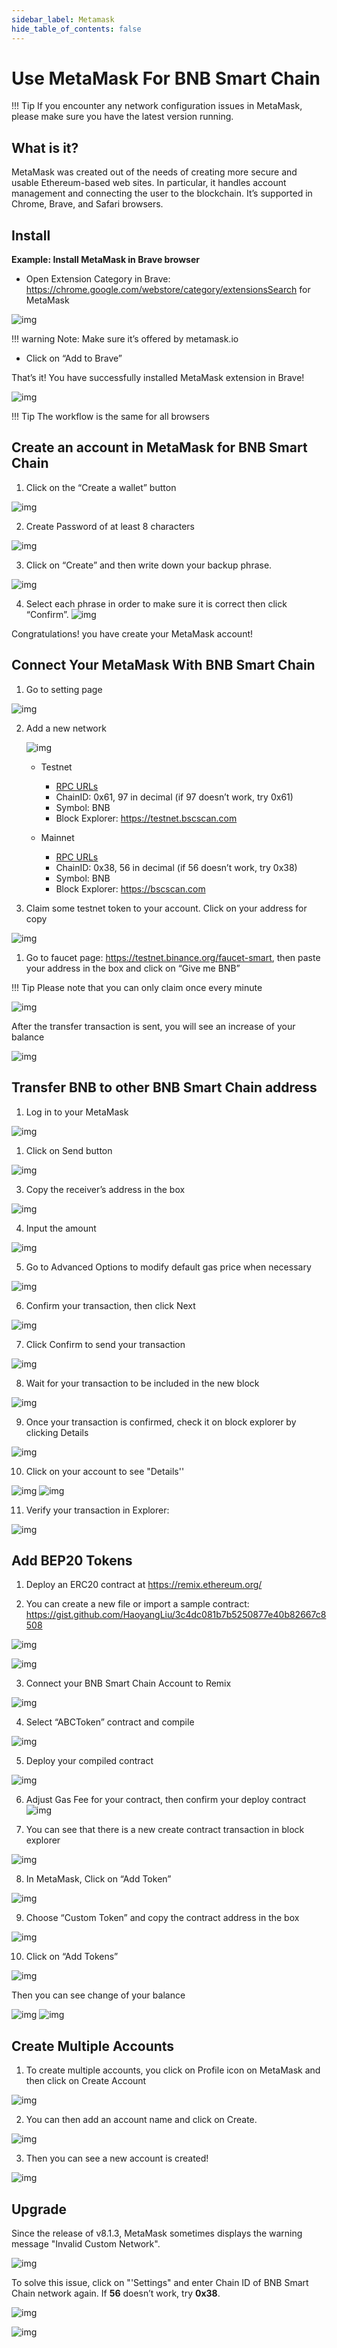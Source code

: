 ```yaml
---
sidebar_label: Metamask 
hide_table_of_contents: false
---
```

# Use MetaMask For BNB Smart Chain

!!! Tip
    If you encounter any network configuration issues in MetaMask, please make sure you have the latest version running.

## What is it?

MetaMask was created out of the needs of creating more secure and usable Ethereum-based web sites. In particular, it handles account management and connecting the user to the blockchain.
It’s supported in Chrome, Brave, and Safari browsers.
## Install

**Example: Install MetaMask in Brave browser**

* Open Extension Category in Brave: https://chrome.google.com/webstore/category/extensionsSearch for MetaMask

![img](https://lh5.googleusercontent.com/JMX8XXKQLkARgzfJUsPDrW8VCTUuP0xsUcqRELilEUr7owNdb5lC1mtAFd8KwbBHKnSRf-T9Df50Yh9Cw88ni5w9bmTIKOqvNWkVpgD1NzU36hDpBRLivqCP1tmZXWhcj41cR3Ly)

!!! warning
    Note: Make sure it’s offered by metamask.io

* Click on “Add to Brave”

That’s it! You have successfully installed MetaMask extension in Brave!

![img](https://lh5.googleusercontent.com/1Xct4vmkSVmPfqznMI4mEa_icigbKVQ0WeVftXE8MOjvk3kW9HJrdIDEoeTi8ARlv6rrlLHmtbhleMFuVmlf5NjIbluOBSQUgLU-HGAg518plJsdap5XXpNupZVCjiFZBaOsO4Ad)

!!! Tip
    The workflow is the same for all browsers

## Create an account in MetaMask for BNB Smart Chain

1. Click on the “Create a wallet” button

![img](https://lh5.googleusercontent.com/Tnz34GivDYUUsCfoi4GZvJ-XXcACX2m5BamPzlQZ7nI71XBVrYYoCv-Kot4E24QHz3P3tzt31O9OeeV-Lbtn_ZrvYGNpp-GWIMWN82MdPslljJZMCwkfPM8SmsBGWL7bFcPTKWG-)

2. Create Password of at least 8 characters
   
![img](https://lh6.googleusercontent.com/q2Yq_dtl38CD2V41amALyCSr2IjrLeEYgpEQh1LKrI7iVWjzkWse0FdLPNlCb_qqjR6mI3vfkKxYgHemCBgHLkEPwPErBXb0ioGxC0GGEzGyh_JYz8kL3MukPll-xhgMpjZmDNXp)

3. Click on “Create” and then write down your backup phrase.

![img](https://lh5.googleusercontent.com/hluBiNbCN4-8J31jX_5j2OqoNZZxb1WoApMr8RnxQ68FswgpD5D0WCZLb01nMVxDR57k-7WlDndvHEIgpB9pVHCr6O9KgenSPG6ayZrZ3D2wtZuWfTiu5Pbi_mDM19414i5FUDl4)

4. Select each phrase in order to make sure it is correct then click “Confirm”.
![img](https://lh5.googleusercontent.com/rokxHmh0CZCjyIQqrngQm7qfEGRXbBvHoHuiZHvAon4_k0DLirngnQKqzucSJfrGdyVf-42IhwtDhz2C4PLm4dUjWH3rMrOTPqNC0kUYMSQEflF1ltbGwtiAYFQoxvyKfcNFGJCj)

Congratulations! you have create your MetaMask account!

## Connect Your MetaMask With BNB Smart Chain

1. Go to setting page

![img](https://lh5.googleusercontent.com/NqWPIv1MrMJ-W2wDKjxtdxcdFhDwiqhsZ6G6MY6FQnhxPTCCPfPHBJ59vBl1ddxpbfV11ufETWAolV1s9YjCYHPeJCKW1S-sr8gfjcFt3swXM-p3IgafNBqPZ86DvThK-I9gKbrw)

2. Add a new network
   
   ![img](https://lh5.googleusercontent.com/wRHX351ldc2PWT1wXE6U1NYyUkaEmVHVoA0Ex4LKz51prqRgwJcBCs2DhL0lQ3PVmE7Sv2dE02ReXcHlXNaf0lczFZtFl5htOtAzUYkDzu5eySe7y4wpcMaCzY6GaHv6NCXM1qZQ)

      * Testnet
        * [RPC URLs](rpc.md)
        * ChainID: 0x61, 97 in decimal (if 97 doesn’t work, try 0x61)
        * Symbol: BNB
        * Block Explorer: https://testnet.bscscan.com

      * Mainnet
        * [RPC URLs](rpc.md)
        * ChainID: 0x38, 56 in decimal (if 56 doesn’t work, try 0x38)
        * Symbol: BNB
        * Block Explorer: https://bscscan.com

3. Claim some testnet token to your account. Click on your address for copy
   
![img](https://lh3.googleusercontent.com/3-6iXj8gVhTYrhzkDHcRBWOMvkkfUwm2W8aDssNTZ5bFqCsjq1BlY-nhCJDZWwT8kx-9URnQur1JxmAot-3Nu1lhypqVM068MovqDlv-oXPDJtz4PwsNTYGM3TZM_F5uRlnUwrP3)

1. Go to faucet page: https://testnet.binance.org/faucet-smart, then paste your address in the box and click on “Give me BNB”

!!! Tip
    Please note that you can only claim once every minute

![img](https://lh6.googleusercontent.com/DqxU17JcP9iW5f1yUujY5S8w2m32yv00jrQgJJ0vp_OptrNwCWotbb1_X7msseR72OpXSj8fxbLXhWZgpVEtaMJ_STof2D2mZcGsl6Qh4-KWJH8LsYu97SXySMToDnx15qS4po5z)

After the transfer transaction is sent, you will see an increase of your balance

![img](https://lh6.googleusercontent.com/Azy6npo0J6hrV_H_X2-IfVcYHE7U6vaMEh2_GPnVb_5oKZSy9Qqa43QYlzEZlmgcJHnMYbyAvyFNJ16Opcn4xbNRO_6Z11Gnl0eePqOkwOfgOptGT0H9gWG2uepkRaHlYsOZ1w4b)

## Transfer BNB to other BNB Smart Chain address

1. Log in to your MetaMask
   
![img](https://lh3.googleusercontent.com/7HKZWIzMtfolKrO42OI6Zw3XCUj4CjKo15mXT8n_B3J6CC4Po3nDK59ORv2qvgL_G84I_JOYrnp3oNXcfSO3u0IsXBo4vvB3CpaberJ86ORb9_02campWQOyBr-Y07yYPI68qR85)

1. Click on Send button
   
![img](https://lh6.googleusercontent.com/uLiVRN4qJW3DOxgq3zM-f5JFrZRe22ipiPOQq72IgEY4YlN6gUyJiJoWPO7cJTyblU9OtWtrkRJFe4XPLcMZk2Z06M75PnA1Ql9pw2CLUL1m1PZkhDOW3lJMlvUiAe4hDUwuwKTu)

3. Copy the receiver’s address in the box

![img](https://lh6.googleusercontent.com/m6RLRP6FeCy63skJ5KP6Qx94a9lzz1fLRuxpW1hf2FP932EpG7QjRaxmVNwFm4tYMp9OQvAf_xSqlO0XR-zVz5a5YXn6S7T1hprdg4n51YqjcX1jjlh-O5mw9EIjiPbiLDvs2goG)

4. Input the amount
  
  ![img](https://lh3.googleusercontent.com/Pg1DZtsQJuyWbYtZ4kwgpLeJ72jmQ30CYQWJ7YjclMjKEFaw4DZnMmM8Wzusf2p7dVwyNvcFagZulQXKTv1NAnbYR5CqvIaKWrBBRz85q94EkXev9gBa-CLtUazU-IWpZSRw6OfW)

5. Go to Advanced Options to modify default gas price when necessary 
  
  ![img](https://lh6.googleusercontent.com/ffcVo2g2uczLTxksHa0wsZamfdPqtFWjsixSyQQPwWESztE1-didrWM8hdwhGCNOuf2qgmAujKywpB8Xr8ENd_awP8bVLoOjkzVrLhZnxOrperDAYd1fNJtS9_6_88cS2vDa-dGS)

6. Confirm your transaction, then click Next
  
  ![img](https://lh4.googleusercontent.com/vEK49MvskI51rOeENZsdh3hkdLWDCIGnPXdUAgIvcnMubfKGuyEvbcpBDDNCtxOyAKYDcQqerxpQae4WWuuTOhOYbHZWPRfJUZSwubYtejvDeLcYpLYOCU9pf7UexaOOC3ctP1fe)

7. Click Confirm to send your transaction

![img](https://lh6.googleusercontent.com/6zke1TXCT9l8uzT1RkUbOFyijv2xR8GwXVqNhVN1KRVzAONn-5h-jG0ffxxDWrXXPgbyJzpiAHUU56ADomzmac_Tkpt_zx2LGTpDrobcZDE-_Z8vF-IVgxPNW3cQIj-x8dfkeEQ2)

8. Wait for your transaction to be included in the new block

![img](https://lh5.googleusercontent.com/1QcOjIgBnGMPpA-b_RDi5T40ZL8uXlmjTVMpWFN-GOZHM14FQm7EEbIqKYZmv5F7f6P4dInjhvOScQ82Fo_qMMzp2ocXrBwL9zIXb4rnxtacSzQdAoBdBwBH8ckevoG-cuHdiGiu)

9. Once your transaction is confirmed, check it on block explorer by clicking Details 
  
  ![img](https://lh3.googleusercontent.com/QuX2cP0ZnhqnCY5xVOlodwRo1bEF126gM7XgjzLAZK2ZWlMa7z48dX-4rgC2nuiHC9-EOby69BuN-ANQtEQyL3JhnJm2KsAxAUbsEnlOK_5Wnj2Ir-J5CHC9TR8MN4bqYthY2BfB)

10.  Click on your account to see "Details''
    
  ![img](https://lh3.googleusercontent.com/Ssn6x6ZcRHS1V-LuI1D7eRIjPgxQF1SxlUKxQuJ5NcpPkf77XVTC-tEEWmqkxS9esWOsaQo0Qw93I7_rX6M6_qmjlm_HGqLuCNL-fuDPDTKYHXObCGcb7xCL2kRI6uideSBdny_0)		      					![img](https://lh4.googleusercontent.com/OrKkETdaAMyuqWFsaoh6ngdkS735NgR8pIYJYoXMflrGulBSQp3Z8tl3Ttugd2CftF4eHVBJFUV4KKPjbpMCQZ9qtOi10w81g08suXC9ukN4EQpwQEESXv4BwhsvjKiXquzHVngZ)

11. Verify your transaction in Explorer:

![img](https://lh4.googleusercontent.com/BOOwJeG2f0LYGZrud8rtD4fyGTMXWZO_EVcHE8Iiwo3VWHGCDPll6lEtp-aquCG6A_naVQbhYoHZm-mkSf0PIQdKjlyYzC-OXkHIncvryftHbSRjQxq0rg7CaORFskxSs2zhzDKG)

## Add BEP20 Tokens
1. Deploy an ERC20 contract at https://remix.ethereum.org/

2. You can create a new file or import a sample contract: <https://gist.github.com/HaoyangLiu/3c4dc081b7b5250877e40b82667c8508>
   
![img](https://lh4.googleusercontent.com/Kzs4VR0Xq8JPnRUKasYl01i0bllJNPcTLjhDpzKAHrzsHUm3789-sXs3m0UQZxjk8E4MOugCdga2_7JemvdGcxl_yqhK1Jc4vRan6ZxCo8CUv2BxmIrBPsTcBMEsNrHqfNpkxyU2)


![img](https://lh5.googleusercontent.com/Jgip5Dl46QEEiDo1Gpy9Oc4tuPhqyV9QTwI_72PmJOTG8Fd2K_6BG5K8X-U_OvE2u6fjfXUKvVuxL-hITWweD2aX5GUP4nggR4qwTILRdXyM1tZDSxcYf1DDc0PmQYJK5D24WSVC)

3. Connect your BNB Smart Chain Account to Remix
   
![img](https://lh4.googleusercontent.com/ZxPg5aaTnSArl6j0z5twRbJTRuN7S7IlkFFWL1gkai1EoHDYXTdHJvqL2iREmEIq5c4ERY2BN3Sf180fE77ti8-6BoWGrCV7G68SV9a2HTVYmM7rONn7ARZHVMwnzSXGQmliIT32)

4. Select “ABCToken” contract and compile

![img](https://lh3.googleusercontent.com/AVz8Ud1YCb9tA7iuFvzP_JwACrbzugcSpOj_ZZZmew8Gy3u6vwC4biOSEExLhz6Euvgh1Ow8L4LIbpMYw9upNTWHnYJnmRlsNKZF_sVpYwMt11SWv5spZ2d3n7PiAZOts6exDg9W)

5. Deploy your compiled contract
  
![img](https://lh6.googleusercontent.com/x918VLGGD8BG8-27sMOuqhpuVawQPpM6paq-7WOi3PVjmQJw4Lo1jlNFCa9R_TPYHJgFc-7xrRuMxTzdlTUzVPl-XQG8hBYqmlsk8VJr3oBsnI4kfyBVUfuiSzswQl2-9kK8fNdf)

6. Adjust Gas Fee for your contract, then confirm your deploy contract
![img](https://lh5.googleusercontent.com/ciF5AVMG8DziCOjktsUAPdPlEgaqsrBOfLc0cYtYX1kWm1GgKNNmSLKqWuR628sQKU4iKXyE1mIT2h2ownM3POMUu6tdMuFUebmYVLy2d54l6j30yJrGr6ymX_tlQHDTWjKIgzCx)

7. You can see that there is a new create contract transaction in block explorer

![img](https://lh6.googleusercontent.com/7xsQbT6W66buPH6mfKKt_gXKa0iioDD8P98OmtMoU717ADZ7USMssS0UEMHcEQphQBRXjJsiSInNSs25OroEcIstxHSKGu19e-NWTg08-qyN1myyIdDO-OCcySpZ9m9-E2GPuACL)

8. In MetaMask, Click on “Add Token”

![img](https://lh6.googleusercontent.com/oztOHGoDrNjAa0UuBvWmhBATmUIovWu9svZff_Wwl2LVl3qZosdjHRQVQhZT-ImWYQS5P82TzzlOl_trfGgURBrlp8pORngqC40ho72lN6JsG2pr2nN6x-W8reGcz1CiqJGYyStX)

9. Choose “Custom Token” and copy the contract address in the box

![img](https://lh3.googleusercontent.com/IotGapmGylVAuwIS5JpXjLVF4faQ3Kzv8Bznc3tkue_MJv8lP6C_RRYFktcMnBmi0gAcIGeYs5nlqj5Ip8o_p2enVXF478dCWpA1Ni4YGHpFtdbrXybXXdGelX2coOGTnJ9Tc9er)

10. Click on “Add Tokens”
    
![img](https://lh4.googleusercontent.com/K8Ry7dTB-2qV9J0W04L_RGK7LD8rim_gOXZlDyahgCnPo1q_2RnRcOuQ-mrgmi9zgDbSYt1N6SY7_am0uk1dmJGUJJ0pcriClmCOfR9OdVq4uL7AQfJftpk16sMtTyo4yRY3WxCW)

Then you can see change of your balance

![img](https://lh3.googleusercontent.com/PPvqLu8VePVzrlR281HHnmclkj3qcRsKWA3zvJsUyCKiTP2NkOeI11v88DEUgma7KHg3OzU4N0Fko_8XRrXVJEFGtNlSd0D9elxjwypO0MGG9BrRBh5KGsVYEuAj1gIxo5XK5Wfu)                                ![img](https://lh5.googleusercontent.com/jhQwd9OYfxLMBTlREiy_igjx5AFGa_pTwpEG9sc6Vvkf0YGzuwyZtLUylFEF0OQwpOYIFxwt7PNRARQHYsAxNjfUHwcRR6M09YxRdHBDsfTTHlsDXkgUIEyzAc6PRCGIAh4EuuFB)

## Create Multiple Accounts

1. To create multiple accounts, you click on Profile icon on MetaMask and then click on Create Account
   
![img](https://lh6.googleusercontent.com/2Xza8K_NtkE63R1j3NwBH7rxsay9zOKu_v-3fawtt86On_vGavW87c1qUP0JpfIaWRc5QPTk6ZqC6bmm_-6-829WnU5woMXKh7BM0-0OkraO55LKYMwuZxEZ3R2k0-SsyNnh4cNc)

2. You can then add an account name and click on Create.
   
![img](https://lh6.googleusercontent.com/86QMeVAhod3bDV_3ZqoWVB-D-E4CdPyb4iJdbvbBGwVPrcN0ZBqYeRYqf9gk9C4DxzW0Z86KK0a8vf2CKQGB6NlqGFKv95gON5LrtXL4-uT1LLMvSmdYePEa1ilD9MswEbpwtMGP)

3. Then you can see a new account is created!

![img](https://lh5.googleusercontent.com/uhVQO7NLq_x9y8oBSfmT0PB4SohfUKUSZwN5qxxF6xA_6vNgU-QRpAQENdLQRk8hyc_gSukrAUqosIv_OUcJv5AviDn2TQ_6U8QWXx02HgigXO7w5BRL3If3Mrx3KOHRWw7ay3U8)

## Upgrade

Since the release of v8.1.3, MetaMask sometimes displays the warning message "Invalid Custom Network".  

![img](https://lh6.googleusercontent.com/AbMd49RFlERw1E_OpmURgZxqYHqHOXpPJLtT-ysIB2oAwmVf054jzQndDxJOfqj-FFCR_Beb1LTXvw6T7TvO03aVlHGmEaE1N2J5mg5kUm-dbcaXnlLH-0RLM-SGV0brrlweEyrQ)

To solve this issue, click on "'Settings" and enter Chain ID of BNB Smart Chain network again. If **56** doesn’t work, try **0x38**. 

![img](https://lh5.googleusercontent.com/wRHX351ldc2PWT1wXE6U1NYyUkaEmVHVoA0Ex4LKz51prqRgwJcBCs2DhL0lQ3PVmE7Sv2dE02ReXcHlXNaf0lczFZtFl5htOtAzUYkDzu5eySe7y4wpcMaCzY6GaHv6NCXM1qZQ)

![img](https://lh6.googleusercontent.com/vKWf01WY7u0bFp1Iww2VgFzqnk_Zw2yhBQfBCfG2UAE5aHJOZouYGNGGS1C1w5yvEMzmynwRcE1gwZS9VZ1akfyQItzF6-2Sw5I9M33w4caHqnKoAN2GhajkqqQYBnc-IiOkGrMg)
